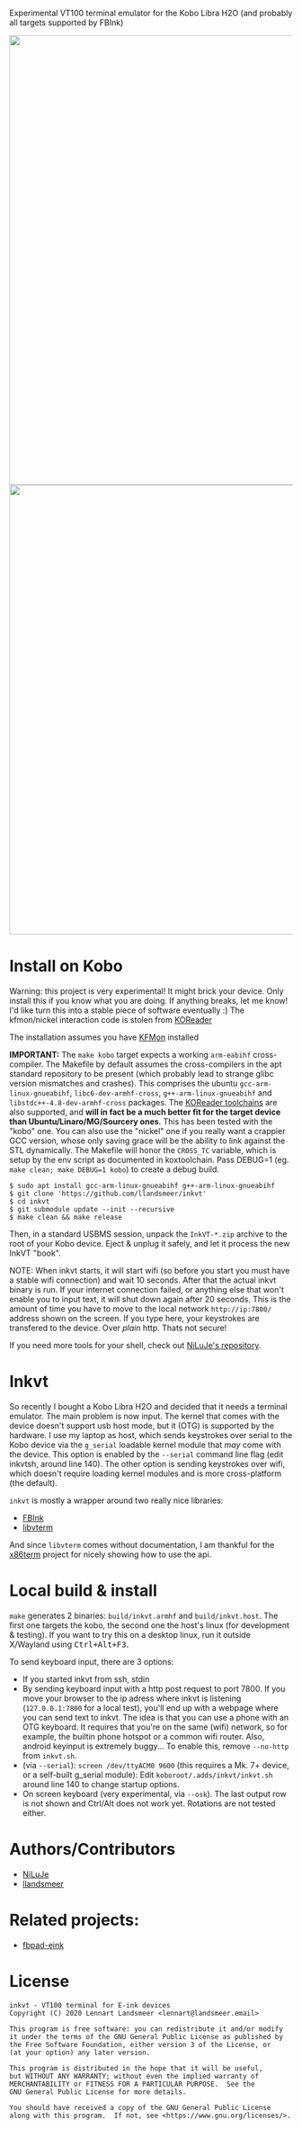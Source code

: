 Experimental VT100 terminal emulator for the Kobo Libra H2O (and probably all targets supported by FBInk)

<img src=it_works.jpeg width=800/>
<img src=it_works2.png width=800/>

# Install on Kobo

Warning: this project is very experimental!
It might brick your device.
Only install this if you know what you are doing.
If anything breaks, let me know!
I'd like turn this into a stable piece of software eventually :)
The kfmon/nickel interaction code is stolen from [KOReader](https://github.com/koreader/koreader)

The installation assumes you have [KFMon](https://github.com/NiLuJe/kfmon) installed

**IMPORTANT:** The `make kobo` target expects a working `arm-eabihf` cross-compiler.
The Makefile by default assumes the cross-compilers in the apt standard repository to be present (which probably lead to strange glibc version mismatches and crashes).
This comprises the ubuntu `gcc-arm-linux-gnueabihf`, `libc6-dev-armhf-cross`, `g++-arm-linux-gnueabihf`  and `libstdc++-4.8-dev-armhf-cross`
packages.
The [KOReader toolchains](https://github.com/koreader/koxtoolchain) are also supported,
and **will in fact be a much better fit for the target device than Ubuntu/Linaro/MG/Sourcery ones**.
This has been tested with the "kobo" one.
You can also use the "nickel" one if you really want a crappier GCC version,
whose only saving grace will be the ability to link against the STL dynamically.
The Makefile will honor the `CROSS_TC` variable, which is setup by the env script as documented in koxtoolchain.
Pass DEBUG=1 (eg. `make clean; make DEBUG=1 kobo`) to create a debug build.

```
$ sudo apt install gcc-arm-linux-gnueabihf g++-arm-linux-gnueabihf
$ git clone 'https://github.com/llandsmeer/inkvt'
$ cd inkvt
$ git submodule update --init --recursive
$ make clean && make release
```

Then, in a standard USBMS session, unpack the `InkVT-*.zip` archive to the root of your Kobo device.
Eject & unplug it safely, and let it process the new InkVT "book".

NOTE:
When inkvt starts, it will start wifi (so before you start you must have a stable wifi connection)
and wait 10 seconds.
After that the actual inkvt binary is run.
If your internet connection failed, or anything else that won't
enable you to input text, it will shut down again after 20 seconds.
This is the amount of time you have to move to the local network
`http://ip:7800/` address shown on the screen.
If you type here, your keystrokes are transfered to the device.
Over *plain* http. Thats not secure!

If you need more tools for your shell, check out [NiLuJe's repository](https://github.com/llandsmeer/inkvt/pull/2#issuecomment-605522605).

# Inkvt

So recently I bought a Kobo Libra H2O and decided that it needs a terminal
emulator. The main problem is now input.
The kernel that comes with the device doesn't support usb host mode,
but it (OTG) is supported by the hardware. I use my laptop as host,
which sends keystrokes over serial to the Kobo device via the `g_serial`
loadable kernel module that *may* come with the device.
This option is enabled by  the `--serial` command line flag (edit inkvtsh, around line 140).
The other option is sending keystrokes over wifi, which doesn't require
loading kernel modules and is more cross-platform (the default).

`inkvt` is mostly a wrapper around two really nice libraries:

  - [FBInk](https://github.com/NiLuJe/FBInk/)
  - [libvterm](http://www.leonerd.org.uk/code/libvterm/)

And since `libvterm` comes without documentation, I am thankful for the
[x86term](https://github.com/pkovac/x86term) project for nicely showing
how to use the api.

# Local build & install

`make` generates 2 binaries: `build/inkvt.armhf` and `build/inkvt.host`.
The first one targets the kobo, the second one the host's linux (for development & testing).
If you want to try this on a desktop linux, run it outside
X/Wayland using <kbd>Ctrl+Alt+F3</kbd>.

To send keyboard input, there are 3 options:
 - If you started inkvt from ssh, stdin
 - By sending keyboard input with a http post request to port 7800.
   If you move your browser to the ip adress where inkvt is listening (`127.0.0.1:7800` for
   a local test), you'll end up with a webpage where you can send text to inkvt.
   The idea is that you can use a phone with an OTG keyboard.
   It requires that you're on the same (wifi) network, so for example, the builtin
   phone hotspot or a common wifi router. Also, android keyinput is extremely buggy...
   To enable this, remove `--no-http` from `inkvt.sh`.
 - (via `--serial`): `screen /dev/ttyACM0 9600` (this requires a Mk. 7+ device, or a self-built g_serial module):
   Edit `koboroot/.adds/inkvt/inkvt.sh` around line 140 to change startup options.
 - On screen keyboard (very experimental, via `--osk`). The last output row is not shown and Ctrl/Alt
   does not work yet. Rotations are not tested either.

# Authors/Contributors

 - [NiLuJe](https://github.com/llandsmeer/inkvt/commits?author=NiLuJe)
 - [llandsmeer](https://github.com/llandsmeer/inkvt/commits?author=llandsmeer)

# Related projects:

 - [fbpad-eink](https://github.com/kisonecat/fbpad-eink)

# License

```
inkvt - VT100 terminal for E-ink devices
Copyright (C) 2020 Lennart Landsmeer <lennart@landsmeer.email>

This program is free software: you can redistribute it and/or modify
it under the terms of the GNU General Public License as published by
the Free Software Foundation, either version 3 of the License, or
(at your option) any later version.

This program is distributed in the hope that it will be useful,
but WITHOUT ANY WARRANTY; without even the implied warranty of
MERCHANTABILITY or FITNESS FOR A PARTICULAR PURPOSE.  See the
GNU General Public License for more details.

You should have received a copy of the GNU General Public License
along with this program.  If not, see <https://www.gnu.org/licenses/>.
```

<!-- kate: indent-mode cstyle; indent-width 4; replace-tabs on; remove-trailing-spaces none; -->
